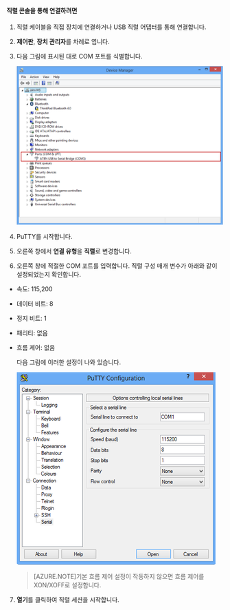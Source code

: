 #### 직렬 콘솔을 통해 연결하려면

1. 직렬 케이블을 직접 장치에 연결하거나 USB 직렬 어댑터를 통해 연결합니다.

2. **제어판**, **장치 관리자**를 차례로 엽니다.

3. 다음 그림에 표시된 대로 COM 포트를 식별합니다.

     ![직렬 콘솔을 통해 연결](./media/storsimple-use-putty/HCS_ConnectingDeviceS-include.png)

4. PuTTY를 시작합니다.

5. 오른쪽 창에서 **연결 유형**을 **직렬**로 변경합니다.

6. 오른쪽 창에 적절한 COM 포트를 입력합니다. 직렬 구성 매개 변수가 아래와 같이 설정되었는지 확인합니다.
  - 속도: 115,200
  - 데이터 비트: 8
  - 정지 비트: 1
  - 패리티: 없음
  - 흐름 제어: 없음

    다음 그림에 이러한 설정이 나와 있습니다.

     ![PuTTY 설정](./media/storsimple-use-putty/HCS_PuttyConfig-include.png)

    > [AZURE.NOTE]기본 흐름 제어 설정이 작동하지 않으면 흐름 제어를 XON/XOFF로 설정합니다.

7. **열기**를 클릭하여 직렬 세션을 시작합니다.
 

<!---HONumber=62-->